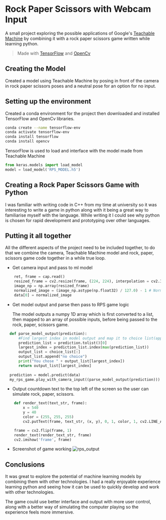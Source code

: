 # Rock Paper Scissors with Webcam Input

A small project exploring the possible applications of Google's [Teachable Machine](https://teachablemachine.withgoogle.com/) by combining it with a rock paper scissors game written while learning python.
 
> Made with [TensorFlow](https://www.tensorflow.org/learn) and [OpenCv](https://pypi.org/project/opencv-python/)

## Creating the Model

Created a model using Teachable Machine by posing in front of the camera in rock paper scissors poses and a neutral pose for an option for no input.

## Setting up the environment

Created a conda environment for the project then downloaded and installed TensorFlow and OpenCv libraries. 

```bash
conda create --name tensorflow-env
conda activate tensorflow-env
conda install tensorflow
conda install opencv
```

TensorFlow is used to load and interface with the model made from Teachable Machine

```python
from keras.models import load_model
model = load_model('RPS_MODEL.h5')
```

## Creating a Rock Paper Scissors Game with Python

I was familiar with writing code in C++ from my time at university so it was interesting to write a game in python along with it being a great way to familiarise myself with the language. While writing it I could see why python is chosen for rapid development and prototyping over other languages.


## Putting it all together

All the different aspects of the project need to be included together, to do that we combine the camera, Teachable Machine model and rock, paper, scissors game code together in a while true loop.

- Get camera input and pass to ml model
```python
    ret, frame = cap.read()
    resized_frame = cv2.resize(frame, (224, 224), interpolation = cv2.INTER_AREA)
    image_np = np.array(resized_frame)
    normalized_image = (image_np.astype(np.float32) / 127.0) - 1 # Normalize the image
    data[0] = normalized_image
```

- Get model output and parse then pass to RPS game logic

  The model outputs a numpy 1D array which is first converted to a list, then mapped to an array of possible inputs, before being passed to the rock, paper, scissors game.
```python
  def parse_model_output(prediction):
      #Find largest index in model output and map it to choice list(appended with "no choice")
      prediction_list = prediction.tolist()[0]
      largest_index = prediction_list.index(max(prediction_list))
      output_list = choice_list[:]
      output_list.append("no choice")
      print("You chose " + output_list[largest_index])
      return output_list[largest_index]
      
  prediction = model.predict(data)
  my_rps_game.play_with_camera_input((parse_model_output(prediction)))
  ```

- Output countdown text to the top left of the screen so the user can simulate rock, paper, scissors.
```python
	def render_text(text_str, frame):
	    x = 540
	    y = 40
	    color = (255, 255, 255)
	    cv2.putText(frame, text_str, (x, y), 0, 1, color, 1, cv2.LINE_AA)

	frame = cv2.flip(frame, 1)
    render_text(render_text_str, frame)
    cv2.imshow('frame', frame)    
```

- Screenshot of game working
![rps_output](https://user-images.githubusercontent.com/36233522/158681289-afef4d73-aea9-447c-8906-3001595a6f51.png)

## Conclusions

It was great to explore the potential of machine learning models by combining them with other technologies. I had a really enjoyable experience learning python and seeing how it can be used to quickly develop and work with other technologies.

The game could use better interface and output with more user control, along with a better way of simulating the computer playing so the experience feels more immersive.
